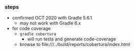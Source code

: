 
### steps

* confirmed OCT 2020 with Gradle 5.6.1
    - may not work with Gradle 6.x
* for code coverage
    * `gradle cobertura`
        * will run tests and generate code-coverage
    * browse to file:///../build/reports/cobertura/index.html
